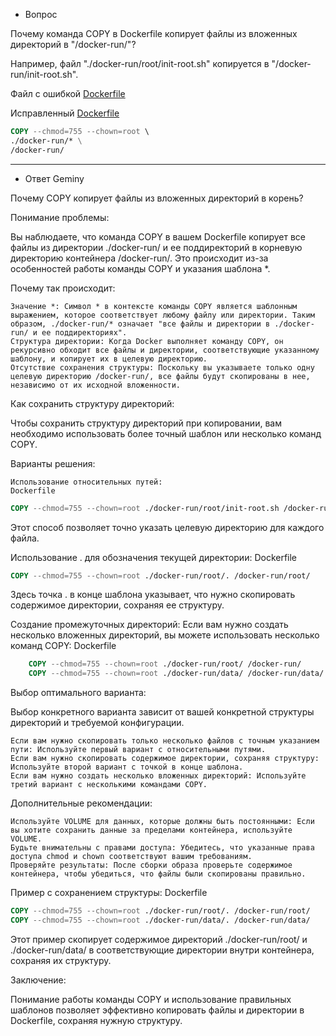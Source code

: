* Вопрос

Почему команда COPY в Dockerfile копирует файлы из вложенных директорий в "/docker-run/"?

Например, файл "./docker-run/root/init-root.sh" копируется в "/docker-run/init-root.sh".

Файл с ошибкой [Dockerfile](invalid/Dockerfile)

Исправленный [Dockerfile](valid/Dockerfile)

```Dockerfile
COPY --chmod=755 --chown=root \
./docker-run/* \
/docker-run/
```

---

* Ответ Geminy

Почему COPY копирует файлы из вложенных директорий в корень?

Понимание проблемы:

Вы наблюдаете, что команда COPY в вашем Dockerfile копирует все файлы из директории ./docker-run/ и ее поддиректорий в корневую директорию контейнера /docker-run/. Это происходит из-за особенностей работы команды COPY и указания шаблона *.

Почему так происходит:

    Значение *: Символ * в контексте команды COPY является шаблонным выражением, которое соответствует любому файлу или директории. Таким образом, ./docker-run/* означает "все файлы и директории в ./docker-run/ и ее поддиректориях".
    Структура директории: Когда Docker выполняет команду COPY, он рекурсивно обходит все файлы и директории, соответствующие указанному шаблону, и копирует их в целевую директорию.
    Отсутствие сохранения структуры: Поскольку вы указываете только одну целевую директорию /docker-run/, все файлы будут скопированы в нее, независимо от их исходной вложенности.

Как сохранить структуру директорий:

Чтобы сохранить структуру директорий при копировании, вам необходимо использовать более точный шаблон или несколько команд COPY.

Варианты решения:

    Использование относительных путей:
    Dockerfile
```Dockerfile
COPY --chmod=755 --chown=root ./docker-run/root/init-root.sh /docker-run/root/
```
Этот способ позволяет точно указать целевую директорию для каждого файла.

Использование . для обозначения текущей директории:
Dockerfile
```Dockerfile
COPY --chmod=755 --chown=root ./docker-run/root/. /docker-run/root/
```
Здесь точка . в конце шаблона указывает, что нужно скопировать содержимое директории, сохраняя ее структуру.

Создание промежуточных директорий:
Если вам нужно создать несколько вложенных директорий, вы можете использовать несколько команд COPY:
Dockerfile
```Dockerfile
    COPY --chmod=755 --chown=root ./docker-run/root/ /docker-run/
    COPY --chmod=755 --chown=root ./docker-run/data/ /docker-run/data/
```
Выбор оптимального варианта:

Выбор конкретного варианта зависит от вашей конкретной структуры директорий и требуемой конфигурации.

    Если вам нужно скопировать только несколько файлов с точным указанием пути: Используйте первый вариант с относительными путями.
    Если вам нужно скопировать содержимое директории, сохраняя структуру: Используйте второй вариант с точкой в конце шаблона.
    Если вам нужно создать несколько вложенных директорий: Используйте третий вариант с несколькими командами COPY.

Дополнительные рекомендации:

    Используйте VOLUME для данных, которые должны быть постоянными: Если вы хотите сохранить данные за пределами контейнера, используйте VOLUME.
    Будьте внимательны с правами доступа: Убедитесь, что указанные права доступа chmod и chown соответствуют вашим требованиям.
    Проверяйте результаты: После сборки образа проверьте содержимое контейнера, чтобы убедиться, что файлы были скопированы правильно.

Пример с сохранением структуры:
Dockerfile
```Dockerfile
COPY --chmod=755 --chown=root ./docker-run/root/. /docker-run/root/
COPY --chmod=755 --chown=root ./docker-run/data/. /docker-run/data/
```
Этот пример скопирует содержимое директорий ./docker-run/root/ и ./docker-run/data/ в соответствующие директории внутри контейнера, сохраняя их структуру.

Заключение:

Понимание работы команды COPY и использование правильных шаблонов позволяет эффективно копировать файлы и директории в Dockerfile, сохраняя нужную структуру.

